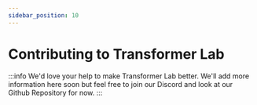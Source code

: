 ```yaml
---
sidebar_position: 10
---
```


# Contributing to Transformer Lab

:::info
We'd love your help to make Transformer Lab better.
We'll add more information here soon but feel free to join our Discord and look at our Github Repository for now.
:::
